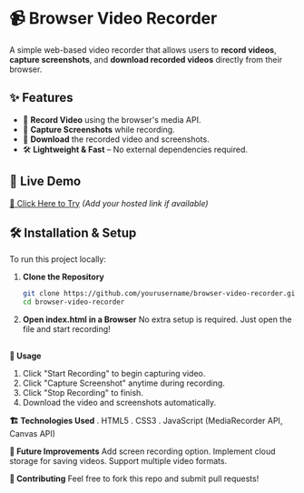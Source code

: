 
# 📹 Browser Video Recorder  

A simple web-based video recorder that allows users to **record videos**, **capture screenshots**, and **download recorded videos** directly from their browser.  

## ✨ Features  
- 🎥 **Record Video** using the browser's media API.  
- 📸 **Capture Screenshots** while recording.  
- 💾 **Download** the recorded video and screenshots.  
- 🛠️ **Lightweight & Fast** – No external dependencies required.  

## 🚀 Live Demo  
[🔗 Click Here to Try](#) *(Add your hosted link if available)*  

## 🛠️ Installation & Setup  
To run this project locally:  

1. **Clone the Repository**  
   ```sh
   git clone https://github.com/yourusername/browser-video-recorder.git
   cd browser-video-recorder
   
2. **Open index.html in a Browser**
   No extra setup is required. Just open the file and start recording!
##  
**📌 Usage**
   1. Click "Start Recording" to begin capturing video.
   2. Click "Capture Screenshot" anytime during recording.
   3. Click "Stop Recording" to finish.
   4. Download the video and screenshots automatically.
      
**🏗️ Technologies Used**
   . HTML5
   . CSS3
   . JavaScript (MediaRecorder API, Canvas API)


**🔮 Future Improvements**
 Add screen recording option.
 Implement cloud storage for saving videos.
 Support multiple video formats.
 
**🤝 Contributing**
   Feel free to fork this repo and submit pull requests!
